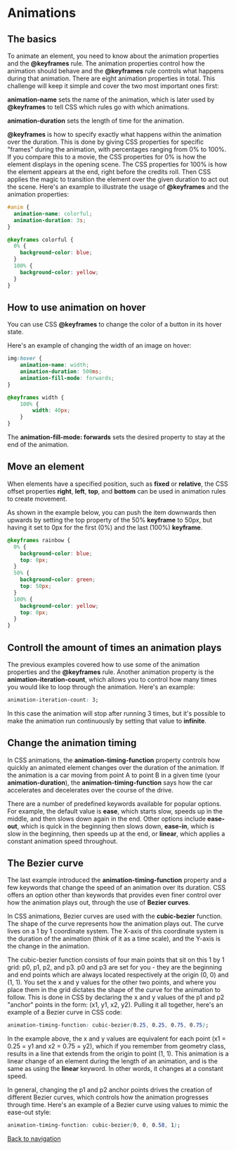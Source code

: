 # Animations

## The basics

To animate an element, you need to know about the animation properties and the **@keyframes** rule. The animation properties control how the animation should behave and the **@keyframes** rule controls what happens during that animation. There are eight animation properties in total. This challenge will keep it simple and cover the two most important ones first:

**animation-name** sets the name of the animation, which is later used by **@keyframes** to tell CSS which rules go with which animations.

**animation-duration** sets the length of time for the animation.

**@keyframes** is how to specify exactly what happens within the animation over the duration. This is done by giving CSS properties for specific "frames" during the animation, with percentages ranging from 0% to 100%. If you compare this to a movie, the CSS properties for 0% is how the element displays in the opening scene. The CSS properties for 100% is how the element appears at the end, right before the credits roll. Then CSS applies the magic to transition the element over the given duration to act out the scene. Here's an example to illustrate the usage of **@keyframes** and the animation properties:

```css
#anim {
  animation-name: colorful;
  animation-duration: 3s;
}

@keyframes colorful {
  0% {
    background-color: blue;
  }
  100% {
    background-color: yellow;
  }
}
```

## How to use animation on hover

You can use CSS **@keyframes** to change the color of a button in its hover state.

Here's an example of changing the width of an image on hover:

```css
img:hover {
    animation-name: width;
    animation-duration: 500ms;
    animation-fill-mode: forwards;
}

@keyframes width {
    100% {
        width: 40px;
    }
}
```

The **animation-fill-mode: forwards** sets the desired property to stay at the end of the animation.

## Move an element

When elements have a specified position, such as **fixed** or **relative**, the CSS offset properties **right**, **left**, **top**, and **bottom** can be used in animation rules to create movement.

As shown in the example below, you can push the item downwards then upwards by setting the top property of the 50% **keyframe** to 50px, but having it set to 0px for the first (0%) and the last (100%) **keyframe**.

```css
@keyframes rainbow {
  0% {
    background-color: blue;
    top: 0px;
  }
  50% {
    background-color: green;
    top: 50px;
  }
  100% {
    background-color: yellow;
    top: 0px;
  }
}
```

## Controll the amount of times an animation plays

The previous examples covered how to use some of the animation properties and the **@keyframes** rule. Another animation property is the **animation-iteration-count**, which allows you to control how many times you would like to loop through the animation. Here's an example:

```css
animation-iteration-count: 3;
```

In this case the animation will stop after running 3 times, but it's possible to make the animation run continuously by setting that value to **infinite**.

## Change the animation timing

In CSS animations, the **animation-timing-function** property controls how quickly an animated element changes over the duration of the animation. If the animation is a car moving from point A to point B in a given time (your **animation-duration**), the **animation-timing-function** says how the car accelerates and decelerates over the course of the drive.

There are a number of predefined keywords available for popular options. For example, the default value is **ease**, which starts slow, speeds up in the middle, and then slows down again in the end. Other options include **ease-out**, which is quick in the beginning then slows down, **ease-in**, which is slow in the beginning, then speeds up at the end, or **linear**, which applies a constant animation speed throughout.

## The Bezier curve

The last example introduced the **animation-timing-function** property and a few keywords that change the speed of an animation over its duration. CSS offers an option other than keywords that provides even finer control over how the animation plays out, through the use of **Bezier curves**.

In CSS animations, Bezier curves are used with the **cubic-bezier** function. The shape of the curve represents how the animation plays out. The curve lives on a 1 by 1 coordinate system. The X-axis of this coordinate system is the duration of the animation (think of it as a time scale), and the Y-axis is the change in the animation.

The cubic-bezier function consists of four main points that sit on this 1 by 1 grid: p0, p1, p2, and p3. p0 and p3 are set for you - they are the beginning and end points which are always located respectively at the origin (0, 0) and (1, 1). You set the x and y values for the other two points, and where you place them in the grid dictates the shape of the curve for the animation to follow. This is done in CSS by declaring the x and y values of the p1 and p2 "anchor" points in the form: (x1, y1, x2, y2). Pulling it all together, here's an example of a Bezier curve in CSS code:

```css
animation-timing-function: cubic-bezier(0.25, 0.25, 0.75, 0.75);
```

In the example above, the x and y values are equivalent for each point (x1 = 0.25 = y1 and x2 = 0.75 = y2), which if you remember from geometry class, results in a line that extends from the origin to point (1, 1). This animation is a linear change of an element during the length of an animation, and is the same as using the **linear** keyword. In other words, it changes at a constant speed.

In general, changing the p1 and p2 anchor points drives the creation of different Bezier curves, which controls how the animation progresses through time. Here's an example of a Bezier curve using values to mimic the ease-out style:

```css
animation-timing-function: cubic-bezier(0, 0, 0.58, 1);
```

[Back to navigation](../README.md)